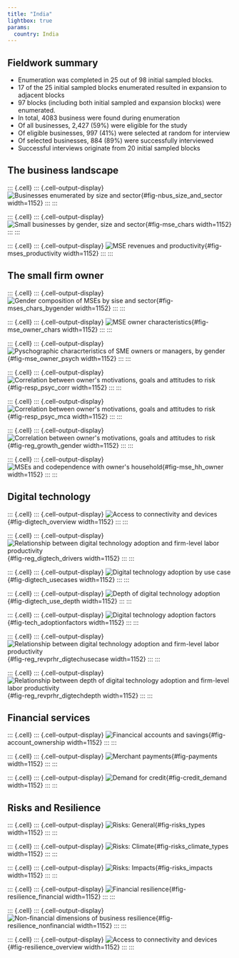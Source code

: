 ```yaml
---
title: "India"
lightbox: true
params:
  country: India
---
```







## Fieldwork summary

  * Enumeration was completed in 25 out of 98 initial sampled blocks.
  * 17 of the 25 initial sampled blocks enumerated resulted in expansion to adjacent blocks
  * 97 blocks (including both initial sampled and expansion blocks) were enumerated. 
  * In total, 4083 business were found during enumeration
  * Of all businesses, 2\,427 \(59%\) were eligible for the study
  * Of eligible businesses, 997 \(41%\) were selected at random for interview
  * Of selected businesses, 884 \(89%\) were successfully interviewed 
  * Successful interviews originate from 20 initial sampled blocks

## The business landscape 

::: {.cell}
::: {.cell-output-display}
![Businesses enumerated by size and sector](India_analysis_files/figure-html/fig-nbus_size_and_sector-1.png){#fig-nbus_size_and_sector width=1152}
:::
:::

::: {.cell}
::: {.cell-output-display}
![Small businesses by gender, size and sector](India_analysis_files/figure-html/fig-mse_chars-1.png){#fig-mse_chars width=1152}
:::
:::


::: {.cell}
::: {.cell-output-display}
![MSE revenues and productivity](India_analysis_files/figure-html/fig-mses_productivity-1.png){#fig-mses_productivity width=1152}
:::
:::

## The small firm owner

::: {.cell}
::: {.cell-output-display}
![Gender composition of MSEs by sise and sector](India_analysis_files/figure-html/fig-mses_chars_bygender-1.png){#fig-mses_chars_bygender width=1152}
:::
:::

::: {.cell}
::: {.cell-output-display}
![MSE owner characteristics](India_analysis_files/figure-html/fig-mse_owner_chars-1.png){#fig-mse_owner_chars width=1152}
:::
:::

::: {.cell}
::: {.cell-output-display}
![Pyschographic characrteristics of SME owners or managers, by gender](India_analysis_files/figure-html/fig-mse_owner_psych-1.png){#fig-mse_owner_psych width=1152}
:::
:::

::: {.cell}
::: {.cell-output-display}
![Correlation between owner's motivations, goals and attitudes to risk](India_analysis_files/figure-html/fig-resp_psyc_corr-1.png){#fig-resp_psyc_corr width=1152}
:::
:::

::: {.cell}
::: {.cell-output-display}
![Correlation between owner's motivations, goals and attitudes to risk](India_analysis_files/figure-html/fig-resp_psyc_mca-1.png){#fig-resp_psyc_mca width=1152}
:::
:::

::: {.cell}
::: {.cell-output-display}
![Correlation between owner's motivations, goals and attitudes to risk](India_analysis_files/figure-html/fig-reg_growth_gender-1.png){#fig-reg_growth_gender width=1152}
:::
:::

::: {.cell}
::: {.cell-output-display}
![MSEs and codependence with owner's household](India_analysis_files/figure-html/fig-mse_hh_owner-1.png){#fig-mse_hh_owner width=1152}
:::
:::

## Digital technology 

::: {.cell}
::: {.cell-output-display}
![Access to connectivity and devices](India_analysis_files/figure-html/fig-digtech_overview-1.png){#fig-digtech_overview width=1152}
:::
:::


::: {.cell}
::: {.cell-output-display}
![Relationship between digital technology adoption and firm-level labor productivity](India_analysis_files/figure-html/fig-reg_digtech_drivers-1.png){#fig-reg_digtech_drivers width=1152}
:::
:::

::: {.cell}
::: {.cell-output-display}
![Digital technology adoption by use case](India_analysis_files/figure-html/fig-digtech_usecases-1.png){#fig-digtech_usecases width=1152}
:::
:::

::: {.cell}
::: {.cell-output-display}
![Depth of digital technology adoption](India_analysis_files/figure-html/fig-digtech_use_depth-1.png){#fig-digtech_use_depth width=1152}
:::
:::

::: {.cell}
::: {.cell-output-display}
![Digital technology adoption factors](India_analysis_files/figure-html/fig-tech_adoptionfactors-1.png){#fig-tech_adoptionfactors width=1152}
:::
:::

::: {.cell}
::: {.cell-output-display}
![Relationship between digital technology adoption and firm-level labor productivity](India_analysis_files/figure-html/fig-reg_revprhr_digtechusecase-1.png){#fig-reg_revprhr_digtechusecase width=1152}
:::
:::


::: {.cell}
::: {.cell-output-display}
![Relationship between depth of digital technology adoption and firm-level labor productivity](India_analysis_files/figure-html/fig-reg_revprhr_digtechdepth-1.png){#fig-reg_revprhr_digtechdepth width=1152}
:::
:::

## Financial services 

::: {.cell}
::: {.cell-output-display}
![Financical accounts and savings](India_analysis_files/figure-html/fig-account_ownership-1.png){#fig-account_ownership width=1152}
:::
:::

::: {.cell}
::: {.cell-output-display}
![Merchant payments](India_analysis_files/figure-html/fig-payments-1.png){#fig-payments width=1152}
:::
:::


::: {.cell}
::: {.cell-output-display}
![Demand for credit](India_analysis_files/figure-html/fig-credit_demand-1.png){#fig-credit_demand width=1152}
:::
:::


## Risks and Resilience

::: {.cell}
::: {.cell-output-display}
![Risks: General](India_analysis_files/figure-html/fig-risks_types-1.png){#fig-risks_types width=1152}
:::
:::

::: {.cell}
::: {.cell-output-display}
![Risks: Climate](India_analysis_files/figure-html/fig-risks_climate_types-1.png){#fig-risks_climate_types width=1152}
:::
:::

::: {.cell}
::: {.cell-output-display}
![Risks: Impacts](India_analysis_files/figure-html/fig-risks_impacts-1.png){#fig-risks_impacts width=1152}
:::
:::

::: {.cell}
::: {.cell-output-display}
![Financial resilience](India_analysis_files/figure-html/fig-resilience_financial-1.png){#fig-resilience_financial width=1152}
:::
:::

::: {.cell}
::: {.cell-output-display}
![Non-financial dimensions of business resilience](India_analysis_files/figure-html/fig-resilience_nonfinancial-1.png){#fig-resilience_nonfinancial width=1152}
:::
:::


::: {.cell}
::: {.cell-output-display}
![Access to connectivity and devices](India_analysis_files/figure-html/fig-resilience_overview-1.png){#fig-resilience_overview width=1152}
:::
:::

